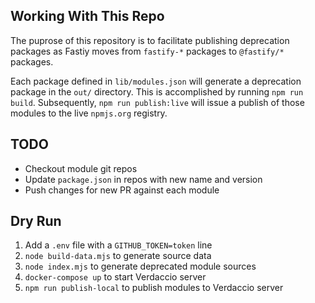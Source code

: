 ## Working With This Repo

The puprose of this repository is to facilitate publishing deprecation
packages as Fastiy moves from `fastify-*` packages to `@fastify/*` packages.

Each package defined in `lib/modules.json` will generate a deprecation package
in the `out/` directory. This is accomplished by running `npm run build`.
Subsequently, `npm run publish:live` will issue a publish of those modules
to the live `npmjs.org` registry.

## TODO

+ Checkout module git repos
+ Update `package.json` in repos with new name and version
+ Push changes for new PR against each module

## Dry Run

1. Add a `.env` file with a `GITHUB_TOKEN=token` line
1. `node build-data.mjs` to generate source data
1. `node index.mjs` to generate deprecated module sources
1. `docker-compose up` to start Verdaccio server
1. `npm run publish-local` to publish modules to Verdaccio server
